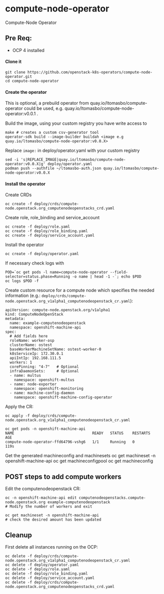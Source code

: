 # compute-node-operator
Compute-Node Operator


## Pre Req:
- OCP 4 installed

#### Clone it

    git clone https://github.com/openstack-k8s-operators/compute-node-operator.git
    cd compute-node-operator

#### Create the operator

This is optional, a prebuild operator from quay.io/ltomasbo/compute-operator could be used, e.g. quay.io/ltomasbo/compute-node-operator:v0.0.1 .

Build the image, using your custom registry you have write access to

    make # creates a custom csv-generator tool
    operator-sdk build --image-builder buildah <image e.g quay.io/ltomasbo/compute-node-operator:v0.0.X>

Replace `image:` in deploy/operator.yaml with your custom registry

    sed -i 's|REPLACE_IMAGE|quay.io/ltomasbo/compute-node-operator:v0.0.X|g' deploy/operator.yaml
    podman push --authfile ~/ltomasbo-auth.json quay.io/ltomasbo/compute-node-operator:v0.0.X

#### Install the operator

Create CRDs
    
    oc create -f deploy/crds/compute-node.openstack.org_computenodeopenstacks_crd.yaml

Create role, role_binding and service_account

    oc create -f deploy/role.yaml
    oc create -f deploy/role_binding.yaml
    oc create -f deploy/service_account.yaml

Install the operator

    oc create -f deploy/operator.yaml

If necessary check logs with

    POD=`oc get pods -l name=compute-node-operator --field-selector=status.phase=Running -o name | head -1 -`; echo $POD
    oc logs $POD -f

Create custom resource for a compute node which specifies the needed information (e.g.: `deploy/crds/compute-node.openstack.org_v1alpha1_computenodeopenstack_cr.yaml`):

    apiVersion: compute-node.openstack.org/v1alpha1
    kind: ComputeNodeOpenStack
    metadata:
      name: example-computenodeopenstack
      namespace: openshift-machine-api
    spec:
      # Add fields here
      roleName: worker-osp
      clusterName: ostest
      baseWorkerMachineSetName: ostest-worker-0
      k8sServiceIp: 172.30.0.1
      apiIntIp: 192.168.111.5
      workers: 1
      corePinning: "4-7"   # Optional
      infraDaemonSets:     # Optional
      - name: multus
        namespace: openshift-multus
      - name: node-exporter
        namespace: openshift-monitoring
      - name: machine-config-daemon
        namespace: openshift-machine-config-operator

Apply the CR:

    oc apply -f deploy/crds/compute-node.openstack.org_v1alpha1_computenodeopenstack_cr.yaml
    
    oc get pods -n openshift-machine-api
    NAME                                   READY   STATUS    RESTARTS   AGE
    compute-node-operator-ffd64796-vshg6   1/1     Running   0          119s

Get the generated machineconfig and machinesets
    oc get machineset  -n openshift-machine-api
    oc get machineconfigpool
    oc get machineconfig


## POST steps to add compute workers

Edit the computenodeopenstack CR:

    oc -n openshift-machine-api edit computenodeopenstacks.compute-node.openstack.org example-computenodeopenstack
    # Modify the number of workers and exit

    oc get machineset -n openshift-machine-api
    # check the desired amount has been updated

## Cleanup

First delete all instances running on the OCP:

    oc delete -f deploy/crds/compute-node.openstack.org_v1alpha1_computenodeopenstack_cr.yaml
    oc delete -f deploy/operator.yaml
    oc delete -f deploy/role.yaml
    oc delete -f deploy/role_binding.yaml
    oc delete -f deploy/service_account.yaml
    oc delete -f deploy/crds/compute-node.openstack.org_computenodeopenstacks_crd.yaml
